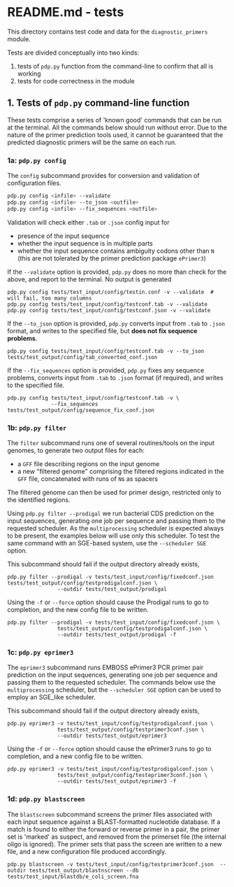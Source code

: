 # README.md - tests

This directory contains test code and data for the `diagnostic_primers` module.

Tests are divided conceptually into two kinds:

1. tests of `pdp.py` function from the command-line to confirm that all is working
2. tests for code correctness in the module

## 1. Tests of `pdp.py` command-line function

These tests comprise a series of 'known good' commands that can be run at the terminal. All the commands below should run without error. Due to the nature of the primer prediction tools used, it cannot be guaranteed that the predicted diagnostic primers will be the same on each run.

### 1a: `pdp.py config`

The `config` subcommand provides for conversion and validation of configuration files.

```bash
pdp.py config <infile> --validate
pdp.py config <infile> --to_json <outfile>
pdp.py config <infile> --fix_sequences <outfile>
```

Validation will check either `.tab` or `.json` config input for

* presence of the input sequence
* whether the input sequence is in multiple parts
* whether the input sequence contains ambiguity codons other than `N` (this are not tolerated by the primer prediction package `ePrimer3`)

If the `--validate` option is provided, `pdp.py` does no more than check for the above, and report to the terminal. No output is generated

```
pdp.py config tests/test_input/config/testin.conf -v --validate  # will fail, too many columns
pdp.py config tests/test_input/config/testconf.tab -v --validate
pdp.py config tests/test_input/config/testconf.json -v --validate
```

If the `--to_json` option is provided, `pdp.py` converts input from `.tab` to `.json` format, and writes to the specified file, but **does not fix sequence problems**.

```
pdp.py config tests/test_input/config/testconf.tab -v --to_json tests/test_output/config/tab_converted_conf.json
```

If the `--fix_sequences` option is provided, `pdp.py` fixes any sequence problems, converts input from `.tab` to `.json` format (if required), and writes to the specified file.

```
pdp.py config tests/test_input/config/testconf.tab -v \
              --fix_sequences tests/test_output/config/sequence_fix_conf.json
```


### 1b: `pdp.py filter`

The `filter` subcommand runs one of several routines/tools on the input genomes, to generate two output files for each:

- a `GFF` file describing regions on the input genome
- a new "filtered genome" comprising the filtered regions indicated in the `GFF` file, concatenated with runs of `N`s as spacers

The filtered genome can then be used for primer design, restricted only to the identified regions.

Using `pdp.py filter --prodigal` we run bacterial CDS prediction on the input sequences, generating one job per sequence and passing them to the requested scheduler. As the `multiprocessing` scheduler is expected always to be present, the examples below will use only this scheduler. To test the same command with an SGE-based system, use the `--scheduler SGE` option.

This subcommand should fail if the output directory already exists,

```
pdp.py filter --prodigal -v tests/test_input/config/fixedconf.json tests/test_output/config/testprodigalconf.json \
                --outdir tests/test_output/prodigal
```

Using the `-f` or `--force` option should cause the Prodigal runs to go to completion, and the new config file to be written.

```
pdp.py filter --prodigal -v tests/test_input/config/fixedconf.json \
                tests/test_output/config/testprodigalconf.json \
                --outdir tests/test_output/prodigal -f
```

### 1c: `pdp.py eprimer3`

The `eprimer3` subcommand runs EMBOSS ePrimer3 PCR primer pair prediction on the input sequences, generating one job per sequence and passing them to the requested scheduler. The commands below use the `multiprocessing` scheduler, but the `--scheduler SGE` option can be used to employ an SGE_like scheduler.

This subcommand should fail if the output directory already exists,

```
pdp.py eprimer3 -v tests/test_input/config/testprodigalconf.json \
                tests/test_output/config/testprimer3conf.json \
                --outdir tests/test_output/eprimer3
```

Using the `-f` or `--force` option should cause the ePrimer3 runs to go to completion, and a new config file to be written.

```
pdp.py eprimer3 -v tests/test_input/config/testprodigalconf.json \
                tests/test_output/config/testeprimer3conf.json \
                --outdir tests/test_output/eprimer3 -f
```

### 1d: `pdp.py blastscreen`

The `blastscreen` subcommand screens the primer files associated with each input sequence against a BLAST-formatted nucleotide database. If a match is found to either the forward or reverse primer in a pair, the primer set is 'marked' as suspect, and removed from the primerset file (the internal oligo is ignored). The primer sets that pass the screen are written to a new file, and a new configuration file produced accordingly.

```
pdp.py blastscreen -v tests/test_input/config/testprimer3conf.json  --outdir tests/test_output/blastnscreen --db tests/test_input/blastdb/e_coli_screen.fna
```